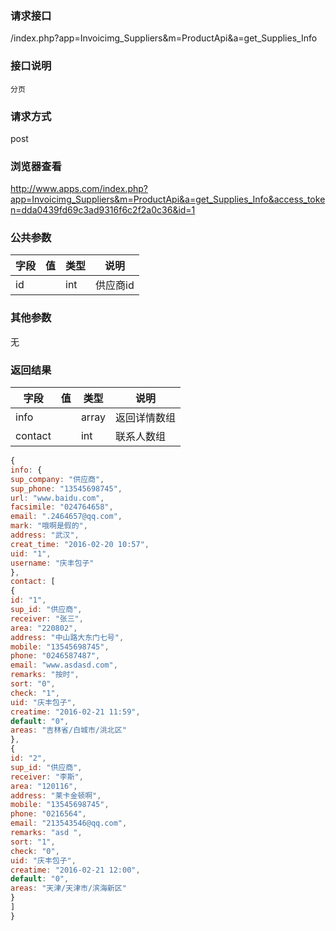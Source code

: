 ### **请求接口**
/index.php?app=Invoicimg_Suppliers&m=ProductApi&a=get_Supplies_Info

### **接口说明**
`分页`

### **请求方式**
post

### **浏览器查看**
http://www.apps.com/index.php?app=Invoicimg_Suppliers&m=ProductApi&a=get_Supplies_Info&access_token=dda0439fd69c3ad9316f6c2f2a0c36&id=1

### **公共参数** 
|字段       |值             |类型    |说明           |
| --------- |--------      |--------|--------       |
|id       |              |int |供应商id|
### **其他参数**
无

### **返回结果**
|字段       |值             |类型    |说明           |
| --------- |--------      |--------|--------       |
|info|         | array |返回详情数组 |
|contact|         | int | 联系人数组 |

``` javascript
{
info: {
sup_company: "供应商",
sup_phone: "13545698745",
url: "www.baidu.com",
facsimile: "024764658",
email: ".2464657@qq.com",
mark: "哦啊是假的",
address: "武汉",
creat_time: "2016-02-20 10:57",
uid: "1",
username: "庆丰包子"
},
contact: [
{
id: "1",
sup_id: "供应商",
receiver: "张三",
area: "220802",
address: "中山路大东门七号",
mobile: "13545698745",
phone: "0246587487",
email: "www.asdasd.com",
remarks: "按时",
sort: "0",
check: "1",
uid: "庆丰包子",
creatime: "2016-02-21 11:59",
default: "0",
areas: "吉林省/白城市/洮北区"
},
{
id: "2",
sup_id: "供应商",
receiver: "李斯",
area: "120116",
address: "莱卡金顿啊",
mobile: "13545698745",
phone: "0216564",
email: "213543546@qq.com",
remarks: "asd ",
sort: "1",
check: "0",
uid: "庆丰包子",
creatime: "2016-02-21 12:00",
default: "0",
areas: "天津/天津市/滨海新区"
}
]
}